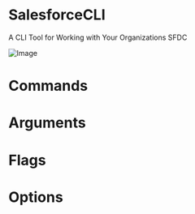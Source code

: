 # SalesforceCLI
A CLI Tool for Working with Your Organizations SFDC

![Image](https://triking-creative.s3.amazonaws.com/Logos/SalesforceCLI/SalesforceCLI+Brand.PNG)

# Commands

# Arguments

# Flags

# Options

